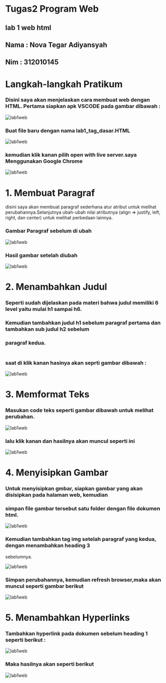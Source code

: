 #  **Tugas2 Program Web** 
## <tb>lab 1 web html
## Nama : Nova Tegar Adiyansyah
## Nim  : 312010145 <tb>

# Langkah-langkah Pratikum


### Disini saya akan menjelaskan cara membuat web dengan HTML. Pertama siapkan apk VSCODE pada gambar dibawah :
 ![lab1web](ss/langkah1.png)

### Buat file baru dengan nama <b>lab1_tag_dasar.HTML</b>
 ![lab1web](ss/langkah2.png)
 
### kemudian <b>klik kanan</b> pilih open with live server.saya Menggunakan <b> Google Chrome </b>
![lab1web](ss/langkah3.png)


# 1. Membuat Paragraf
  
disini saya akan membuat paragraf sederhana atur atribut untuk melihat perubahannya.Selanjutnya ubah-ubah nilai atributnya (align => justify, left, right, dan center) untuk melihat
perbedaan lainnya. 

### Gambar Paragraf sebelum di ubah

![lab1web](ss/normal.png)

### Hasil gambar setelah diubah

![lab1web](ss/perubahan.png)

# 2. Menambahkan Judul 

### Seperti sudah dijelaskan pada materi bahwa judul memiliki 6 level yaitu mulai h1 sampai h6.
### Kemudian tambahkan judul h1 sebelum paragraf pertama dan tambahkan sub judul h2 sebelum
### paragraf kedua.
### <br>saat di klik kanan hasinya akan seprti gambar dibawah : 

![lab1web](ss/ss2.png)

# 3. Memformat Teks

### Masukan code teks seperti gambar dibawah untuk melihat perubahan. 


![lab1web](ss/format%20teks.png)

### lalu klik kanan dan hasilnya akan muncul seperti ini 

![lab1web](ss/hasil%20format.png)

# 4. Menyisipkan Gambar

### Untuk menyisipkan gmbar, siapkan gambar yang akan disisipkan pada halaman web, kemudian
### simpan file gambar tersebut satu folder dengan file dokumen html.

![lab1web](ss/menyisipkan%20gambar.png)

### Kemudian tambahkan tag img setelah paragraf yang kedua, dengan menambahkan heading 3
sebelumnya.

![lab1web](ss/heading3.png)

### Simpan perubahannya, kemudian refresh browser,maka akan muncul seperti gambar berikut 

![lab1web](ss/ss3.png)

# 5. Menambahkan Hyperlinks

### Tambahkan hyperlink pada dokumen sebelum heading 1 seperti berikut :

![lab1web](ss/hyperlinks.png)

### Maka hasilnya akan seperti berikut

![lab1web](ss/ss4.png)

